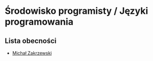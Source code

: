 # Środowisko programisty / Języki programowania

## Lista obecności

- [Michał Zakrzewski](https://github.com/ZakrzewskiM30/SPJP2024-2025) 
